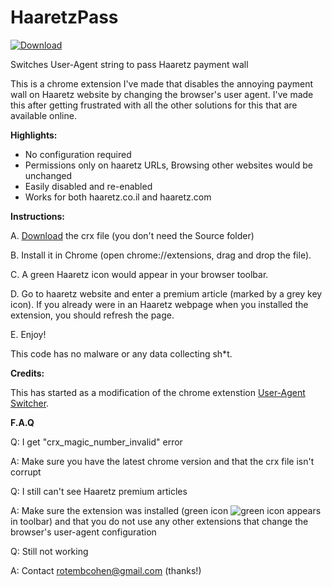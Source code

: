 # HaaretzPass

[![Download](http://static1.squarespace.com/static/53cfd7ebe4b07647985da19f/t/543efe51e4b01fa79711a842/1413414482099/download-now-button.png)](https://github.com/rotembcohen/haaretzpass/releases/download/1.0/HaaretzPass.crx)

Switches User-Agent string to pass Haaretz payment wall

This is a chrome extension I've made that disables the annoying payment wall on Haaretz website by changing the browser's user agent. I've made this after getting frustrated with all the other solutions for this that are available online.

**Highlights:**

- No configuration required
- Permissions only on haaretz URLs, Browsing other websites would be unchanged
- Easily disabled and re-enabled
- Works for both haaretz.co.il and haaretz.com

**Instructions:**

A. [Download](https://github.com/rotembcohen/haaretzpass/releases/download/1.0/HaaretzPass.crx) the crx file (you don't need the Source folder)

B. Install it in Chrome (open chrome://extensions, drag and drop the file).

C. A green Haaretz icon would appear in your browser toolbar.

D. Go to haaretz website and enter a premium article (marked by a grey key icon). If you already were in an Haaretz webpage when you installed the extension, you should refresh the page.

E. Enjoy!

This code has no malware or any data collecting sh*t. 

**Credits:**

This has started as a modification of the chrome extenstion [User-Agent Switcher](https://chrome.google.com/webstore/detail/user-agent-switcher/lkmofgnohbedopheiphabfhfjgkhfcgf?hl=en).

**F.A.Q**

Q: I get "crx_magic_number_invalid" error

A: Make sure you have the latest chrome version and that the crx file isn't corrupt

Q: I still can't see Haaretz premium articles

A: Make sure the extension was installed (green icon ![green icon](https://github.com/rotembcohen/haaretzpass/blob/master/Source/icon-active.png) appears in toolbar) and that you do not use any other extensions that change the browser's user-agent configuration

Q: Still not working

A: Contact rotembcohen@gmail.com (thanks!)